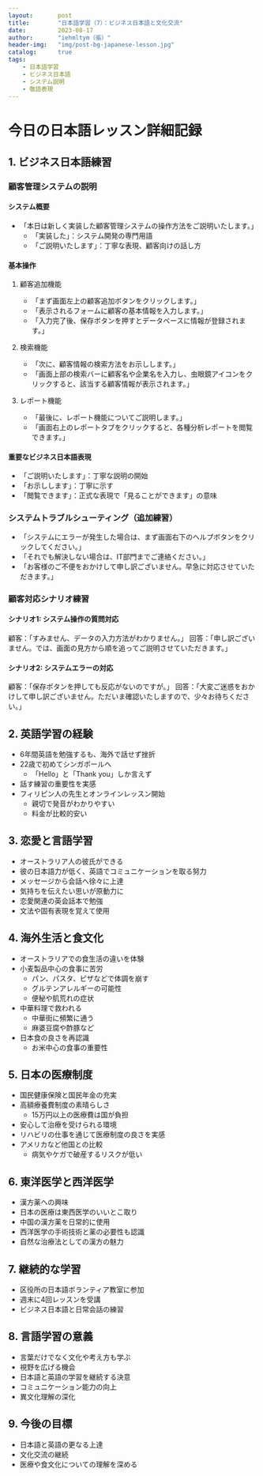 ```yaml
---
layout:       post
title:        "日本語学習（7）：ビジネス日本語と文化交流"
date:         2023-08-17
author:       "iehmltym（張）"
header-img:   "img/post-bg-japanese-lesson.jpg"
catalog:      true
tags:
    - 日本語学習
    - ビジネス日本語
    - システム説明
    - 敬語表現
---
```


# 今日の日本語レッスン詳細記録

## 1. ビジネス日本語練習

### 顧客管理システムの説明

#### システム概要
- 「本日は新しく実装した顧客管理システムの操作方法をご説明いたします。」
  - 「実装した」：システム開発の専門用語
  - 「ご説明いたします」：丁寧な表現、顧客向けの話し方

#### 基本操作
1. 顧客追加機能
   - 「まず画面左上の顧客追加ボタンをクリックします。」
   - 「表示されるフォームに顧客の基本情報を入力します。」
   - 「入力完了後、保存ボタンを押すとデータベースに情報が登録されます。」

2. 検索機能
   - 「次に、顧客情報の検索方法をお示しします。」
   - 「画面上部の検索バーに顧客名や企業名を入力し、虫眼鏡アイコンをクリックすると、該当する顧客情報が表示されます。」

3. レポート機能
   - 「最後に、レポート機能についてご説明します。」
   - 「画面右上のレポートタブをクリックすると、各種分析レポートを閲覧できます。」

#### 重要なビジネス日本語表現
- 「ご説明いたします」：丁寧な説明の開始
- 「お示しします」：丁寧に示す
- 「閲覧できます」：正式な表現で「見ることができます」の意味

### システムトラブルシューティング（追加練習）

- 「システムにエラーが発生した場合は、まず画面右下のヘルプボタンをクリックしてください。」
- 「それでも解決しない場合は、IT部門までご連絡ください。」
- 「お客様のご不便をおかけして申し訳ございません。早急に対応させていただきます。」

### 顧客対応シナリオ練習

#### シナリオ1: システム操作の質問対応
顧客：「すみません、データの入力方法がわかりません。」
回答：「申し訳ございません。では、画面の見方から順を追ってご説明させていただきます。」

#### シナリオ2: システムエラーの対応
顧客：「保存ボタンを押しても反応がないのですが。」
回答：「大変ご迷惑をおかけして申し訳ございません。ただいま確認いたしますので、少々お待ちください。」

## 2. 英語学習の経験
- 6年間英語を勉強するも、海外で話せず挫折
- 22歳で初めてシンガポールへ
  - 「Hello」と「Thank you」しか言えず
- 話す練習の重要性を実感
- フィリピン人の先生とオンラインレッスン開始
  - 親切で発音がわかりやすい
  - 料金が比較的安い

## 3. 恋愛と言語学習
- オーストラリア人の彼氏ができる
- 彼の日本語力が低く、英語でコミュニケーションを取る努力
- メッセージから会話へ徐々に上達
- 気持ちを伝えたい思いが原動力に
- 恋愛関連の英会話本で勉強
- 文法や固有表現を覚えて使用

## 4. 海外生活と食文化
- オーストラリアでの食生活の違いを体験
- 小麦製品中心の食事に苦労
  - パン、パスタ、ピザなどで体調を崩す
  - グルテンアレルギーの可能性
  - 便秘や肌荒れの症状
- 中華料理で救われる
  - 中華街に頻繁に通う
  - 麻婆豆腐や酢豚など
- 日本食の良さを再認識
  - お米中心の食事の重要性

## 5. 日本の医療制度
- 国民健康保険と国民年金の充実
- 高額療養費制度の素晴らしさ
  - 15万円以上の医療費は国が負担
- 安心して治療を受けられる環境
- リハビリの仕事を通じて医療制度の良さを実感
- アメリカなど他国との比較
  - 病気やケガで破産するリスクが低い

## 6. 東洋医学と西洋医学
- 漢方薬への興味
- 日本の医療は東西医学のいいとこ取り
- 中国の漢方薬を日常的に使用
- 西洋医学の手術技術と薬の必要性も認識
- 自然な治療法としての漢方の魅力

## 7. 継続的な学習
- 区役所の日本語ボランティア教室に参加
- 週末に4回レッスンを受講
- ビジネス日本語と日常会話の練習

## 8. 言語学習の意義
- 言葉だけでなく文化や考え方も学ぶ
- 視野を広げる機会
- 日本語と英語の学習を継続する決意
- コミュニケーション能力の向上
- 異文化理解の深化

## 9. 今後の目標
- 日本語と英語の更なる上達
- 文化交流の継続
- 医療や食文化についての理解を深める
